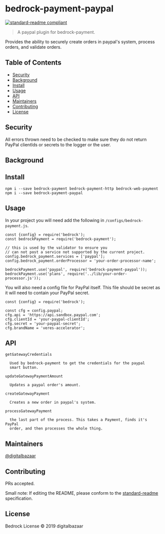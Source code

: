 # bedrock-payment-paypal

[![standard-readme compliant](https://img.shields.io/badge/standard--readme-OK-green.svg?style=flat-square)](https://github.com/RichardLitt/standard-readme)

> A paypal plugin for bedrock-payment.

Provides the ability to securely create orders in paypal's system, process orders, and validate orders.

## Table of Contents

- [Security](#security)
- [Background](#background)
- [Install](#install)
- [Usage](#usage)
- [API](#api)
- [Maintainers](#maintainers)
- [Contributing](#contributing)
- [License](#license)

## Security

  All errors thrown need to be checked to make sure they do not return
  PayPal clientIds or secrets to the logger or the user.

## Background

## Install

```
npm i --save bedrock-payment bedrock-payment-http bedrock-web-payment
npm i --save bedrock-payment-paypal
```

## Usage

In your project you will need add the following in `/configs/bedrock-payment.js`.
```
const {config} = require('bedrock');
const bedrockPayment = require('bedrock-payment');

// this is used by the validator to ensure you
// can not post a service not supported by the current project.
config.bedrock_payment.services = ['paypal'];
config.bedrock_payment.orderProcessor = 'your-order-processor-name';

bedrockPayment.use('paypal', require('bedrock-payment-paypal'));
bedrockPayment.use('plans', require('../lib/your-order-processor.js'));
```

You will also need a config file for PayPal itself.
This file should be secret as it will need to contain your PayPal secret.

```
const {config} = require('bedrock');

const cfg = config.paypal;
cfg.api = 'https://api.sandbox.paypal.com';
cfg.clientId = 'your-paypal-clientId';
cfg.secret = 'your-paypal-secret';
cfg.brandName = 'veres-accelerator';
```

## API

    getGatewayCredentials

      Used by bedrock-payment to get the credentials for the paypal
      smart button.

    updateGatewayPaymentAmount

      Updates a paypal order's amount.

    createGatewayPayment

      Creates a new order in paypal's system.

    processGatewayPayment

      the last part of the process. This takes a Payment, finds it's PayPal
      order, and then processes the whole thing.

## Maintainers

[@digitalbazaar](https://github.com/digitalbazaar)

## Contributing

PRs accepted.

Small note: If editing the README, please conform to the [standard-readme](https://github.com/RichardLitt/standard-readme) specification.

## License

Bedrock License © 2019 digitalbazaar
